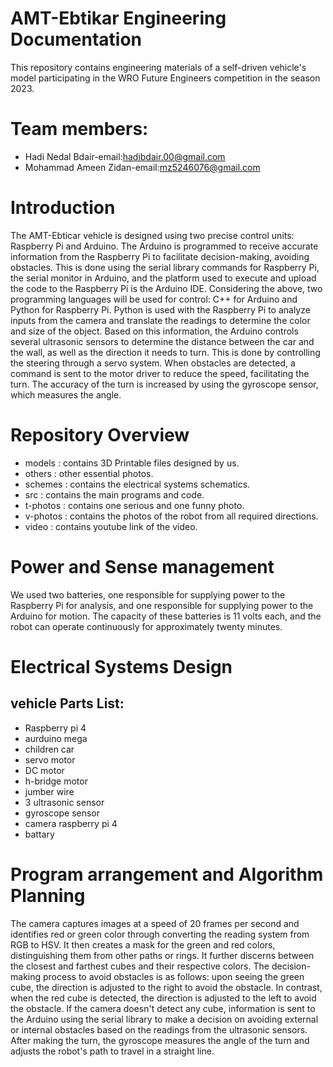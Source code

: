 # AMT-Ebtikar Engineering Documentation
This repository contains engineering materials of a self-driven vehicle's model participating in the WRO Future Engineers competition in the season 2023.

# Team members:
* Hadi Nedal Bdair-email:hadibdair.00@gmail.com                                                                                                                                                                        
* Mohammad Ameen Zidan-email:mz5246076@gmail.com

# Introduction
The AMT-Ebticar vehicle is designed using two precise control units: Raspberry Pi and Arduino. The Arduino is programmed to receive accurate information from the Raspberry Pi to facilitate decision-making, avoiding obstacles. This is done using the serial library commands for Raspberry Pi, the serial monitor in Arduino, and the platform used to execute and upload the code to the Raspberry Pi is the Arduino IDE. Considering the above, two programming languages will be used for control: C++ for Arduino and Python for Raspberry Pi. Python is used with the Raspberry Pi to analyze inputs from the camera and translate the readings to determine the color and size of the object. Based on this information, the Arduino controls several ultrasonic sensors to determine the distance between the car and the wall, as well as the direction it needs to turn. This is done by controlling the steering through a servo system. When obstacles are detected, a command is sent to the motor driver to reduce the speed, facilitating the turn. The accuracy of the turn is increased by using the gyroscope sensor, which measures the angle.

# Repository Overview
* models : contains 3D Printable files designed by us.
* others : other essential photos.
* schemes : contains the electrical systems schematics.
* src : contains the main programs and code.
* t-photos : contains one serious and one funny photo.
* v-photos : contains the photos of the robot from all required directions.
* video : contains youtube link of the video. 


# Power and Sense management
We used two batteries, one responsible for supplying power to the Raspberry Pi for analysis, and one responsible for supplying power to the Arduino for motion. The capacity of these batteries is 11 volts each, and the robot can operate continuously for approximately twenty minutes.

# Electrical Systems Design
##  vehicle Parts List:
* Raspberry pi 4
* aurduino mega
* children car
* servo motor
* DC motor
* h-bridge motor
* jumber wire
*  3 ultrasonic sensor
*  gyroscope sensor
*  camera raspberry pi 4
*  battary 


# Program arrangement and Algorithm Planning
The camera captures images at a speed of 20 frames per second and identifies red or green color through converting the reading system from RGB to HSV. It then creates a mask for the green and red colors, distinguishing them from other paths or rings. It further discerns between the closest and farthest cubes and their respective colors. The decision-making process to avoid obstacles is as follows: upon seeing the green cube, the direction is adjusted to the right to avoid the obstacle. In contrast, when the red cube is detected, the direction is adjusted to the
left to avoid the obstacle. If the camera doesn't detect any cube, information is sent to the Arduino using the serial library to make a decision on avoiding external or internal obstacles based on the readings from the ultrasonic sensors. After making the turn, the gyroscope measures the angle of the turn and adjusts the robot's path to travel in a straight line.


